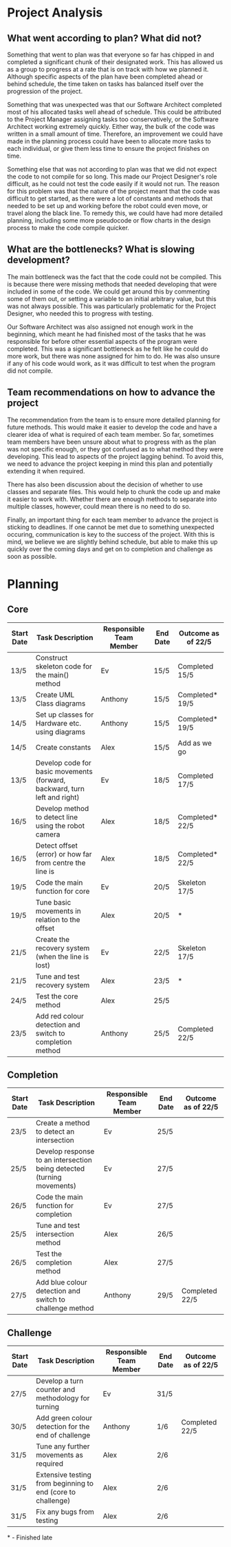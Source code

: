 # Project Analysis

## What went according to plan? What did not?
Something that went to plan was that everyone so far has chipped in and completed a significant chunk of their designated work. This has allowed us as a group to progress at a rate that is on track with how we planned it. Although specific aspects of the plan have been completed ahead or behind schedule, the time taken on tasks has balanced itself over the progression of the project.

Something that was unexpected was that our Software Architect completed most of his allocated tasks well ahead of schedule. This could be attributed to the Project Manager assigning tasks too conservatively, or the Software Architect working extremely quickly. Either way, the bulk of the code was written in a small amount of time. Therefore, an improvement we could have made in the planning process could have been to allocate more tasks to each individual, or give them less time to ensure the project finishes on time.

Something else that was not according to plan was that we did not expect the code to not compile for so long. This made our Project Designer's role difficult, as he could not test the code easily if it would not run. The reason for this problem was that the nature of the project meant that the code was difficult to get started, as there were a lot of constants and methods that needed to be set up and working before the robot could even move, or travel along the black line. To remedy this, we could have had more detailed planning, including some more pseudocode or flow charts in the design process to make the code compile quicker.
## What are the bottlenecks? What is slowing development?
The main bottleneck was the fact that the code could not be compiled. This is because there were missing methods that needed developing that were included in some of the code. We could get around this by commenting some of them out, or setting a variable to an initial arbitrary value, but this was not always possible. This was particularly problematic for the Project Designer, who needed this to progress with testing.

Our Software Architect was also assigned not enough work in the beginning, which meant he had finished most of the tasks that he was responsible for before other essential aspects of the program were completed. This was a significant bottleneck as he felt like he could do more work, but there was none assigned for him to do. He was also unsure if any of his code would work, as it was difficult to test when the program did not compile.

## Team recommendations on how to advance the project
The recommendation from the team is to ensure more detailed planning for future methods. This would make it easier to develop the code and have a clearer idea of what is required of each team member. So far, sometimes team members have been unsure about what to progress with as the plan was not specific enough, or they got confused as to what method they were developing. This lead to aspects of the project lagging behind. To avoid this, we need to advance the project keeping in mind this plan and potentially extending it when required.

There has also been discussion about the decision of whether to use classes and separate files. This would help to chunk the code up and make it easier to work with. Whether there are enough methods to separate into multiple classes, however, could mean there is no need to do so.

Finally, an important thing for each team member to advance the project is sticking to deadlines. If one cannot be met due to something unexpected occuring, communication is key to the success of the project. With this is mind, we believe we are slightly behind schedule, but able to make this up quickly over the coming days and get on to completion and challenge as soon as possible.

# Planning

## Core
| **Start Date** | **Task Description**                                                      | **Responsible Team Member** | **End Date** | **Outcome as of 22/5** |
| -------------- | ------------------------------------------------------------------------- | --------------------------- | ------------ | ---------------------- |
| 13/5           | Construct skeleton code for the main() method                             | Ev                          | 15/5         | Completed 15/5         |
| 13/5           | Create UML Class diagrams                                                 | Anthony                     | 15/5         | Completed\* 19/5       |
| 14/5           | Set up classes for Hardware etc. using diagrams                           | Anthony                     | 15/5         | Completed\* 19/5       |
| 14/5           | Create constants                                                          | Alex                        | 15/5         | Add as we go           |
| 13/5           | Develop code for basic movements (forward, backward, turn left and right) | Ev                          | 18/5         | Completed 17/5         |
| 16/5           | Develop method to detect line using the robot camera                      | Alex                        | 18/5         | Completed\* 22/5       |
| 16/5           | Detect offset (error) or how far from centre the line is                  | Alex                        | 18/5         | Completed\* 22/5       |
| 19/5           | Code the main function for core                                           | Ev                          | 20/5         | Skeleton 17/5          |
| 19/5           | Tune basic movements in relation to the offset                            | Alex                        | 20/5         | \*                     |
| 21/5           | Create the recovery system (when the line is lost)                        | Ev                          | 22/5         | Skeleton 17/5          |
| 21/5           | Tune and test recovery system                                             | Alex                        | 23/5         | \*                     |
| 24/5           | Test the core method                                                      | Alex                        | 25/5         |                        |
| 23/5           | Add red colour detection and switch to completion method                  | Anthony                     | 25/5         | Completed 22/5         |

## Completion
| **Start Date** | **Task Description**                                                   | **Responsible Team Member** | **End Date** | **Outcome as of 22/5** |
| -------------- | ---------------------------------------------------------------------- | --------------------------- | ------------ | ---------------------- |
| 23/5           | Create a method to detect an intersection                              | Ev                          | 25/5         |                        |
| 25/5           | Develop response to an intersection being detected (turning movements) | Ev                          | 27/5         |                        |
| 26/5           | Code the main function for completion                                  | Ev                          | 27/5         |                        |
| 25/5           | Tune and test intersection method                                      | Alex                        | 26/5         |                        |
| 26/5           | Test the completion method                                             | Alex                        | 27/5         |                        |
| 27/5           | Add blue colour detection and switch to challenge method               | Anthony                     | 29/5         | Completed 22/5         |

## Challenge
| **Start Date** | **Task Description**                                        | **Responsible Team Member** | **End Date** | **Outcome as of 22/5** |
| -------------- | ----------------------------------------------------------- | --------------------------- | ------------ | ---------------------- |
| 27/5           | Develop a turn counter and methodology for turning          | Ev                          | 31/5         |                        |
| 30/5           | Add green colour detection for the end of challenge         | Anthony                     | 1/6          | Completed 22/5         |
| 31/5           | Tune any further movements as required                      | Alex                        | 2/6          |                        |
| 31/5           | Extensive testing from beginning to end (core to challenge) | Alex                        | 2/6          |                        |
| 31/5           | Fix any bugs from testing                                   | Alex                        | 2/6          |                        |

\* - Finished late
